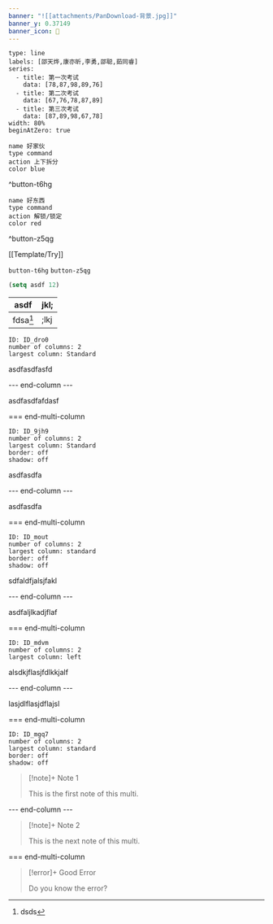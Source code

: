 ```yaml
---
banner: "![[attachments/PanDownload-背景.jpg]]"
banner_y: 0.37149
banner_icon: 🍎
---
```

```chart
type: line
labels: [邵天烨,康亦昕,李勇,邵聪,茹同睿]
series:
  - title: 第一次考试
    data: [78,87,98,89,76]
  - title: 第二次考试
    data: [67,76,78,87,89]
  - title: 第三次考试
    data: [87,89,98,67,78]
width: 80%
beginAtZero: true
```

```button
name 好家伙
type command
action 上下拆分
color blue
```
^button-t6hg

```button
name 好东西
type command
action 解锁/锁定
color red
```
^button-z5qg

[[Template/Try]]

`button-t6hg` `button-z5qg`

```lisp
(setq asdf 12)
```

| asdf     | jkl; |
| -------- | ---- |
| fdsa[^1] | ;lkj |

[^1]: dsds

```start-multi-column
ID: ID_dro0
number of columns: 2
largest column: Standard
```

asdfasdfasfd

--- end-column ---

asdfasdfafdasf

=== end-multi-column

```start-multi-column
ID: ID_9jh9
number of columns: 2
largest column: Standard
border: off
shadow: off
```

asdfasdfa

--- end-column ---

asdfasdfa

=== end-multi-column

```start-multi-column
ID: ID_mout
number of columns: 2
largest column: standard
border: off
shadow: off
```

sdfaldfjalsjfakl

--- end-column ---

asdfaljlkadjflaf

=== end-multi-column

```start-multi-column
ID: ID_mdvm
number of columns: 2
largest column: left
```

alsdkjflasjfdlkkjalf

--- end-column ---

lasjdlflasjdflajsl

=== end-multi-column

```start-multi-column
ID: ID_mgq7
number of columns: 2
largest column: standard
border: off
shadow: off
```

> [!note]+ Note 1
> 
> This is the first note of this multi.

--- end-column ---

> [!note]+ Note 2
> 
> This is the next note of this multi.

=== end-multi-column
> [!error]+ Good Error
> 
> Do you know the error?

